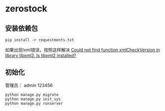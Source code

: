 # zerostock

## 安装依赖包

```
pip install -r requestments.txt
```

如果出现lxml错误，按照这样解决 [Could not find function xmlCheckVersion in library libxml2. Is libxml2 installed?](https://www.cnblogs.com/jhli/p/6217123.html)

## 初始化
管理员： admin 123456
```
python manage.py migrate
python manage.py init_sys
python manage.py runserver
```
